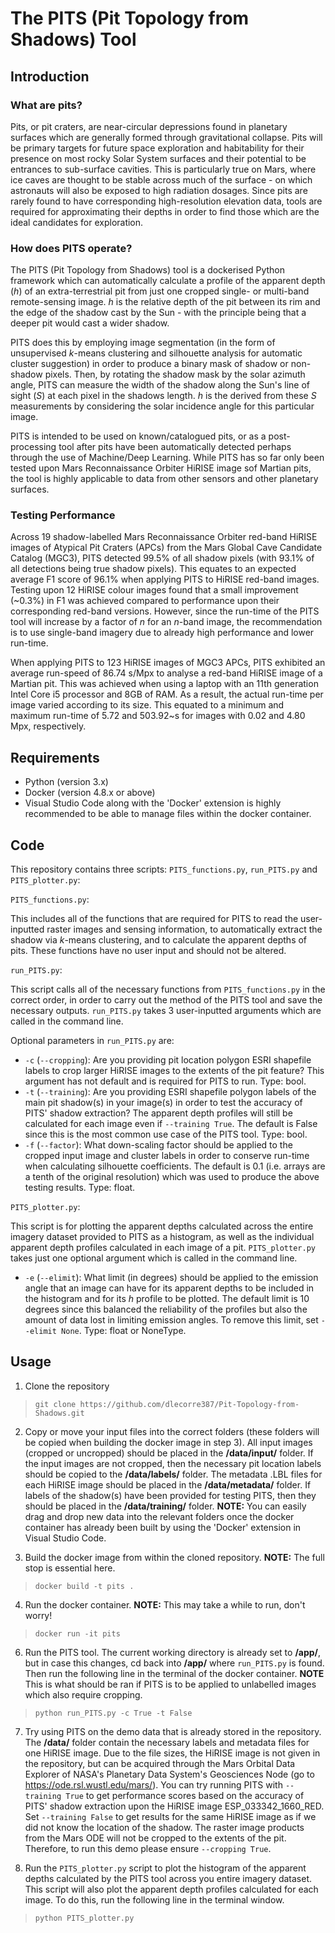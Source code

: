 # The **PITS** (**Pi**t **T**opology from **S**hadows) Tool
## Introduction
### What are pits?
Pits, or pit craters, are near-circular depressions found in planetary surfaces which are generally formed through gravitational collapse. Pits will be primary targets for future space exploration and habitability for their presence on most rocky Solar System surfaces and their potential to be entrances to sub-surface cavities. This is particularly true on Mars, where ice caves are thought to be stable across much of the surface - on which astronauts will also be exposed to high radiation dosages. Since pits are rarely found to have corresponding high-resolution elevation data, tools are required for approximating their depths in order to find those which are the ideal candidates for exploration.

### How does PITS operate?

The PITS (Pit Topology from Shadows) tool is a dockerised Python framework which can automatically calculate a profile of the apparent depth (*h*) of an extra-terrestrial pit from just one cropped single- or multi-band remote-sensing image. *h* is the relative depth of the pit between its rim and the edge of the shadow cast by the Sun - with the principle being that a deeper pit would cast a wider shadow.

PITS does this by employing image segmentation (in the form of unsupervised *k*-means clustering and silhouette analysis for automatic cluster suggestion) in order to produce a binary mask of shadow or non-shadow pixels. Then, by rotating the shadow mask by the solar azimuth angle, PITS can measure the width of the shadow along the Sun's line of sight (*S*) at each pixel in the shadows length. *h* is the derived from these *S* measurements by considering the solar incidence angle for this particular image.

PITS is intended to be used on known/catalogued pits, or as a post-processing tool after pits have been automatically detected perhaps through the use of Machine/Deep Learning. While PITS has so far only been tested upon Mars Reconnaissance Orbiter HiRISE image sof Martian pits, the tool is highly applicable to data from other sensors and other planetary surfaces.

### Testing Performance

Across 19 shadow-labelled Mars Reconnaissance Orbiter red-band HiRISE images of Atypical Pit Craters (APCs) from the Mars Global Cave Candidate Catalog (MGC3), PITS detected 99.5\% of all shadow pixels (with 93.1\% of all detections being true shadow pixels). This equates to an expected average F1 score of 96.1\% when applying PITS to HiRISE red-band images. Testing upon 12 HiRISE colour images found that a small improvement (~0.3\%) in F1 was achieved compared to performance upon their corresponding red-band versions. However, since the run-time of the PITS tool will increase by a factor of *n* for an *n*-band image, the recommendation is to use single-band imagery due to already high performance and lower run-time.

When applying PITS to 123 HiRISE images of MGC3 APCs, PITS exhibited an average run-speed of 86.74 s/Mpx to analyse a red-band HiRISE image of a Martian pit. This was achieved when using a laptop with an 11th generation Intel Core i5 processor and 8GB of RAM. As a result, the actual run-time per image varied according to its size. This equated to a minimum and maximum run-time of 5.72 and 503.92~s for images with 0.02 and 4.80 Mpx, respectively.

## Requirements
- Python (version 3.x)
- Docker (version 4.8.x or above)
- Visual Studio Code along with the 'Docker' extension is highly recommended to be able to manage files within the docker container.

## Code
This repository contains three scripts: `PITS_functions.py`, `run_PITS.py` and `PITS_plotter.py`:

`PITS_functions.py`:

This includes all of the functions that are required for PITS to read the user-inputted raster images and sensing information, to automatically extract the shadow via *k*-means clustering, and to calculate the apparent depths of pits. These functions have no user input and should not be altered.

`run_PITS.py`:

This script calls all of the necessary functions from `PITS_functions.py` in the correct order, in order to carry out the method of the PITS tool and save the necessary outputs. `run_PITS.py` takes 3 user-inputted arguments which are called in the command line.

Optional parameters in `run_PITS.py` are:
- `-c` (`--cropping`): Are you providing pit location polygon ESRI shapefile labels to crop larger HiRISE images to the extents of the pit feature? This argument has not default and is required for PITS to run. Type: bool.
- `-t` (`--training`): Are you providing ESRI shapefile polygon labels of the main pit shadow(s) in your image(s) in order to test the accuracy of PITS' shadow extraction? The apparent depth profiles will still be calculated for each image even if `--training True`. The default is False since this is the most common use case of the PITS tool. Type: bool.
- `-f` (`--factor`): What down-scaling factor should be applied to the cropped input image and cluster labels in order to conserve run-time when calculating silhouette coefficients. The default is 0.1 (i.e. arrays are a tenth of the original resolution) which was used to produce the above testing results. Type: float.

`PITS_plotter.py`:

This script is for plotting the apparent depths calculated across the entire imagery dataset provided to PITS as a histogram, as well as the individual apparent depth profiles calculated in each image of a pit. `PITS_plotter.py` takes just one optional argument which is called in the command line.

- `-e` (`--elimit`): What limit (in degrees) should be applied to the emission angle that an image can have for its apparent depths to be included in the histogram and for its *h* profile to be plotted. The default limit is 10 degrees since this balanced the reliability of the profiles but also the amount of data lost in limiting emission angles. To remove this limit, set `--elimit None`. Type: float or NoneType.

## Usage
1. Clone the repository
> `git clone https://github.com/dlecorre387/Pit-Topology-from-Shadows.git`

2. Copy or move your input files into the correct folders (these folders will be copied when building the docker image in step 3). All input images (cropped or uncropped) should be placed in the **/data/input/** folder. If the input images are not cropped, then the necessary pit location labels should be copied to the **/data/labels/** folder. The metadata .LBL files for each HiRISE image should be placed in the **/data/metadata/** folder. If labels of the shadow(s) have been provided for testing PITS, then they should be placed in the **/data/training/** folder. **NOTE:** You can easily drag and drop new data into the relevant folders once the docker container has already been built by using the 'Docker' extension in Visual Studio Code.

3. Build the docker image from within the cloned repository. **NOTE:** The full stop is essential here.
> `docker build -t pits .`

4. Run the docker container. **NOTE:** This may take a while to run, don't worry!
> `docker run -it pits`

6. Run the PITS tool. The current working directory is already set to **/app/**, but in case this changes, cd back into **/app/** where `run_PITS.py` is found. Then run the following line in the terminal of the docker container. **NOTE** This is what should be ran if PITS is to be applied to unlabelled images which also require cropping.
> `python run_PITS.py -c True -t False`

7. Try using PITS on the demo data that is already stored in the repository. The **/data/** folder contain the necessary labels and metadata files for one HiRISE image. Due to the file sizes, the HiRISE image is not given in the repository, but can be acquired through the Mars Orbital Data Explorer of NASA's Planetary Data System's Geosciences Node (go to https://ode.rsl.wustl.edu/mars/). You can try running PITS with `--training True` to get performance scores based on the accuracy of PITS' shadow extraction upon the HiRISE image ESP_033342_1660_RED. Set `--training False` to get results for the same HiRISE image as if we did not know the location of the shadow. The raster image products from the Mars ODE will not be cropped to the extents of the pit. Therefore, to run this demo please ensure `--cropping True`.

8. Run the `PITS_plotter.py` script to plot the histogram of the apparent depths calculated by the PITS tool across you entire imagery dataset. This script will also plot the apparent depth profiles calculated for each image. To do this, run the following line in the terminal window.
> `python PITS_plotter.py`
